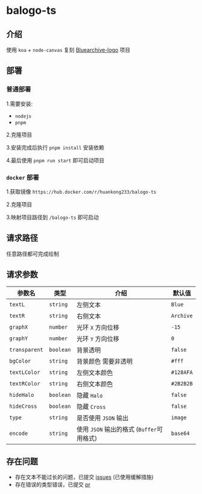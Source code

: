 # balogo-ts

## 介绍

使用 `koa` + `node-canvas` 复刻 [Bluearchive-logo](https://github.com/nulla2011/Bluearchive-logo) 项目

## 部署

### 普通部署 

1.需要安装:
- `nodejs`
- `pnpm`

2.克隆项目

3.安装完成后执行 `pnpm install` 安装依赖

4.最后使用 `pnpm run start` 即可启动项目

### `docker` 部署

1.获取镜像 `https://hub.docker.com/r/huankong233/balogo-ts`

2.克隆项目

3.映射项目路径到 `/balogo-ts` 即可启动

## 请求路径

任意路径都可完成绘制

## 请求参数

| 参数名        | 类型      | 介绍                                      | 默认值    |
| ------------- | --------- | ----------------------------------------- | --------- |
| `textL`       | `string`  | 左侧文本                                  | `Blue`    |
| `textR`       | `string`  | 右侧文本                                  | `Archive` |
| `graphX`      | `number`  | 光环 `X` 方向位移                         | `-15`     |
| `graphY`      | `number`  | 光环 `Y` 方向位移                         | `0`       |
| `transparent` | `boolean` | 背景透明                                  | `false`   |
| `bgColor`     | `string`  | 背景颜色 需要非透明                       | `#fff`    |
| `textLColor`  | `string`  | 左侧文本颜色                              | `#128AFA` |
| `textRColor`  | `string`  | 右侧文本颜色                              | `#2B2B2B` |
| `hideHalo`    | `boolean` | 隐藏 `Halo`                               | `false`   |
| `hideCross`   | `boolean` | 隐藏 `Cross`                              | `false`   |
| `type`        | `string`  | 是否使用 `JSON` 输出                      | `image`   |
| `encode`      | `string`  | 使用 `JSON` 输出的格式 (`Buffer`可用格式) | `base64`  |

## 存在问题

- 存在文本不能过长的问题，已提交 [issues](https://github.com/Automattic/node-canvas/issues/2321) (已使用缓解措施)
- 存在错误的类型错误，已提交 [pr](https://github.com/Automattic/node-canvas/pull/2322)


